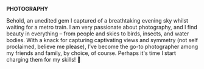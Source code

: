 **PHOTOGRAPHY**

<!-- This is an unedited photograph that I clicked of a very pretty evening sky when I was waiting for a metro train. I love clicking photos of everything and everyone, be it people, sky, birds, insects or water bodies, and I've been told that I have a good eye for views and symmetry. I also happen to be the default photographer for all of my friends by choice, and I think it's high time I start charging them for it 😤 -->

Behold, an unedited gem I captured of a breathtaking evening sky whilst waiting for a metro train. I am very passionate about photography, and I find beauty in everything – from people and skies to birds, insects, and water bodies. With a knack for capturing captivating views and symmetry (not self proclaimed, believe me please), I've become the go-to photographer among my friends and family, by choice, of course. Perhaps it's time I start charging them for my skills! 😤